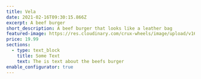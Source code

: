 ```yaml
---
title: Vela
date: 2021-02-16T09:30:15.866Z
excerpt: A beef burger
short_description: A beef burger that looks like a leather bag
featured-image: https://res.cloudinary.com/crux-wheels/image/upload/v1628192838/PNG%20standard%20wheel%20renders/vela_angle_w0ejtp.png
price: 19.99
sections:
  - type: text_block
    title: Some Text
    text: The is text about the beefs burger
enable_configurator: true
---
```

